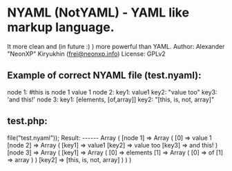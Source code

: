 NYAML (NotYAML) - YAML like markup language.
=============

It more clean and (in future :) ) more powerful than YAML.
Author: Alexander "NeonXP" Kiryukhin (frei@neonxp.info)
License: GPLv2

Example of correct NYAML file (test.nyaml):
------

node 1:
    #this is node 1
    value 1
    node 2:
        key1: value1
        key2: "value too"
        key3: 'and this!'
    node 3:
        key1: [elements, [of,array]]
        key2: "[this, is, not, array]"

test.php:
------

<?php
    include("nyaml.php");
    $nyaml = new nyaml();
    print_r($nyaml->file("test.nyaml"));

Result:
------

Array
(
    [node 1] => Array
        (
            [0] => value 1
            [node 2] => Array
                (
                    [key1] => value1
                    [key2] => value too
                    [key3] => and this!
                )
            [node 3] => Array
                (
                    [key1] => Array
                        (
                            [0] => elements
                            [1] => Array
                                (
                                    [0] => of
                                    [1] => array
                                )
                        )
                    [key2] => [this, is, not, array]
                )
        )
)
